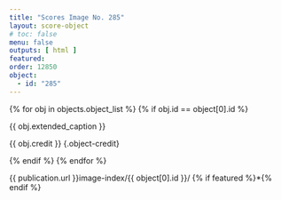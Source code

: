 ```yaml
---
title: "Scores Image No. 285"
layout: score-object
# toc: false
menu: false
outputs: [ html ]
featured: 
order: 12850
object:
  - id: "285"
---
```


{% for obj in objects.object_list %}
{% if obj.id == object[0].id %}

{{ obj.extended_caption }}

{{ obj.credit }} {.object-credit}

{% endif %}
{% endfor %}

<div class="object-credit object-url is-print-only">

{{ publication.url }}image-index/{{ object[0].id }}/ {% if featured %}*{% endif %}

</div>
